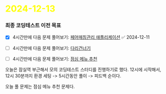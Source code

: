 # <span style="color:yellow">2024-12-13</span>

### 최종 코딩테스트 이전 목표
- [x] 4시간만에 다음 문제 풀어보기: [페어매칭관리 애플리케이션](https://github.com/woowacourse/java-pairmatching-precourse) ✅ 2024-12-11
- [ ] 4시간만에 다음 문제 풀어보기: [다리건너기](https://github.com/bark20/java-bridge)
- [ ] 4시간만에 다음 문제 풀어보기: [점심 메뉴 추천](https://github.com/70825/java-menu)


오늘은 잠실역 부근해서 모의 코딩테스트 스터디를 진행하기로 했다.
12시에 시작해서,
12시 30분까지 환경 세팅 -> 5시간동안 풀이 -> 피드백 순이다.

오늘 풀 문제는 점심 메뉴 추천 문제다.